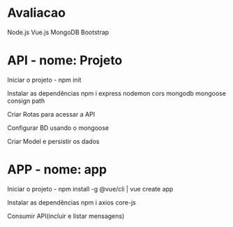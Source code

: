 # Avaliacao

Node.js
Vue.js
MongoDB
Bootstrap
 
 
# API - nome: Projeto


Iniciar o projeto - npm init

Instalar as dependências npm i express nodemon cors mongodb mongoose consign path

Criar Rotas para acessar a API

Configurar BD usando o mongoose

Criar Model e persistir os dados


# APP - nome: app


Iniciar o projeto - npm install -g @vue/cli | vue create app

Instalar as dependências npm i axios core-js

Consumir API(incluir e listar mensagens)

